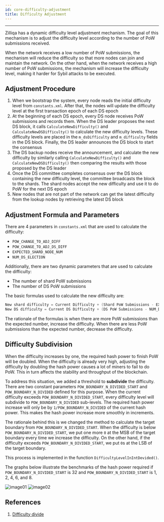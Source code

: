 ```yaml
---
id: core-difficulty-adjustment
title: Difficulty Adjustment
---
```


---
Zilliqa has a dynamic difficulty level adjustment mechanism. The goal of this mechanism is to adjust the difficulty level according to the number of PoW submissions received.

When the network receives a low number of PoW submissions, the mechanism will reduce the difficulty so that more nodes can join and maintain the network. On the other hand, when the network receives a high number of PoW submissions, the mechanism will increase the difficulty level, making it harder for Sybil attacks to be executed.

## Adjustment Procedure

1. When we bootstrap the system, every node reads the initial difficulty level from `constants.xml`. After that, the nodes will update the difficulty level at the first transaction epoch of each DS epoch
1. At the beginning of each DS epoch, every DS node receives PoW submissions and records them. When the DS leader proposes the next DS block, it calls `CalculateNewDifficulty()` and `CalculateNewDSDifficulty()` to calculate the new difficulty levels. These difficulty levels are placed in the `m_dsDifficulty` and `m_difficulty` fields in the DS block. Finally, the DS leader announces the DS block to start the consensus
1. The DS backup nodes receive the announcement, and calculate the new difficulty by similarly calling `CalculateNewDifficulty()` and `CalculateNewDSDifficulty()` then comparing the results with those proposed by the DS leader
1. Once the DS committee completes consensus over the DS block containing the new difficulty level, the committee broadcasts the block to the shards. The shard nodes accept the new difficulty and use it to do PoW for the next DS epoch
1. New nodes that are not part of the network can get the latest difficulty from the lookup nodes by retrieving the latest DS block

## Adjustment Formula and Parameters

There are 4 parameters in `constants.xml` that are used to calculate the difficulty:

- `POW_CHANGE_TO_ADJ_DIFF`
- `POW_CHANGE_TO_ADJ_DS_DIFF`
- `EXPECTED_SHARD_NODE_NUM`
- `NUM_DS_ELECTION`

Additionally, there are two dynamic parameters that are used to calculate the difficulty:

- The number of shard PoW submissions
- The number of DS PoW submissions

The basic formulas used to calculate the new difficulty are:

```C++
New shard difficulty = Current Difficulty + (Shard PoW Submissions - EXPECTED_SHARD_NODE_NUM) / POW_CHANGE_TO_ADJ_DIFF
New DS difficulty = Current DS Difficulty + (DS PoW Submissions - NUM_DS_ELECTION) / POW_CHANGE_TO_ADJ_DS_DIFF
```

The rationale of the formulas is when there are more PoW submissions than the expected number, increase the difficulty. When there are less PoW submissions than the expected number, decrease the difficulty.

## Difficulty Subdivision

When the difficulty increases by one, the required hash power to finish PoW will be doubled. When the difficulty is already very high, adjusting the difficulty by doubling the hash power causes a lot of miners to fail to do PoW. This in turn affects the stability and throughput of the blockchain.

To address this situation, we added a threshold to **subdivide** the difficulty. There are two constant parameters `POW_BOUNDARY_N_DIVIDED_START` and `POW_BOUNDARY_N_DIVIDED` defined for this purpose. When the current difficulty exceeds `POW_BOUNDARY_N_DIVIDED_START`, every difficulty level will subdivide to `POW_BOUNDARY_N_DIVIDED` sub-levels. The required hash power increase will only be by `1/POW_BOUNDARY_N_DIVIDED` of the current hash power. This makes the hash power increase more smoothly in increments.

The rationale behind this is we changed the method to calculate the target boundary from `POW_BOUNDARY_N_DIVIDED_START`. When the difficulty is below `POW_BOUNDARY_N_DIVIDED_START`, we put one more `0` at the MSB of the target boundary every time we increase the difficulty. On the other hand, if the difficulty exceeds `POW_BOUNDARY_N_DIVIDED_START`, we put `0`s at the LSB of the target boundary.

This process is implemented in the function `DifficultyLevelInIntDevided()`.

The graphs below illustrate the benchmarks of the hash power required if `POW_BOUNDARY_N_DIVIDED_START` is 32 and `POW_BOUNDARY_N_DIVIDED_START` is 1, 2, 4, 6, and 8.

![image01](../../assets/core/features/difficulty-adjustment/image01.png)
![image02](../../assets/core/features/difficulty-adjustment/image02.png)

## References

1. [Difficulty divide](https://mybinder.org/v2/gh/deepgully/jupyter/master?filepath=Zilliqa%2Fdifficulty.ipynb)